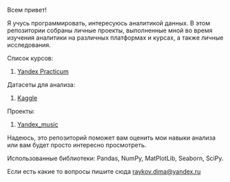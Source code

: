 Всем привет!

Я учусь программировать, интересуюсь аналитикой данных.
В этом репозитории собраны личные проекты, выполненные мной во время изучения аналитики на различных платформах и курсах, а также личные исследования.

Список курсов:

1. [Yandex Practicum](https://practicum.yandex.ru/data-analyst/)

Датасеты для анализа:

1. [Kaggle](https://www.kaggle.com/datasets)

Проекты:

1. [Yandex_music](https://github.com/dmitroard/analytics_projects/tree/main/1_yandex_misic)

Надеюсь, это репозиторий поможет вам оценить мои навыки анализа или вам будет просто интересно просмотреть.

Использованные библиотеки: Pandas, NumPy, MatPlotLib, Seaborn, SciPy.

Если есть какие то вопросы пишите сюда raykov.dima@yandex.ru
